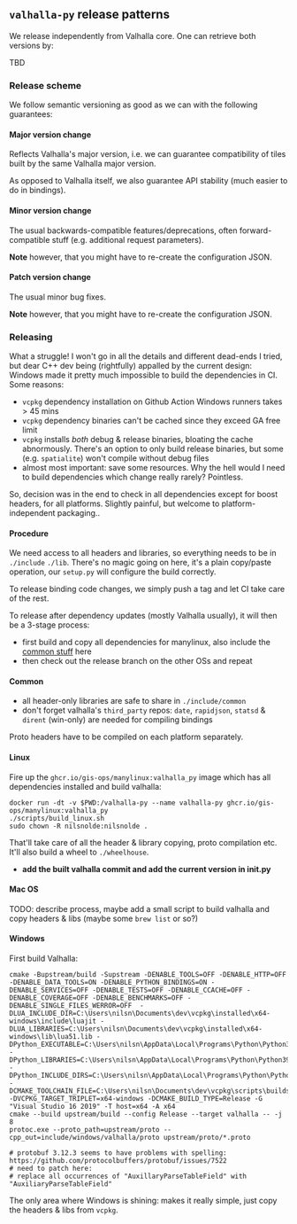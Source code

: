 ## `valhalla-py` release patterns

We release independently from Valhalla core. One can retrieve both versions by:

TBD

### Release scheme

We follow semantic versioning as good as we can with the following guarantees:

#### Major version change

Reflects Valhalla's major version, i.e. we can guarantee compatibility of tiles built by the same Valhalla major version.

As opposed to Valhalla itself, we also guarantee API stability (much easier to do in bindings).

#### Minor version change

The usual backwards-compatible features/deprecations, often forward-compatible stuff (e.g. additional request parameters).

**Note** however, that you might have to re-create the configuration JSON.

#### Patch version change

The usual minor bug fixes.

**Note** however, that you might have to re-create the configuration JSON.

### Releasing

What a struggle! I won't go in all the details and different dead-ends I tried, but dear C++ dev being (rightfully) appalled by the current design: Windows made it pretty much impossible to build the dependencies in CI. Some reasons:
- `vcpkg` dependency installation on Github Action Windows runners takes > 45 mins
- `vcpkg` dependency binaries can't be cached since they exceed GA free limit
- `vcpkg` installs _both_ debug & release binaries, bloating the cache abnormously. There's an option to only build release binaries, but some (e.g. `spatialite`) won't compile without debug files
- almost most important: save some resources. Why the hell would I need to build dependencies which change really rarely? Pointless.

So, decision was in the end to check in all dependencies except for boost headers, for all platforms. Slightly painful, but welcome to platform-independent packaging..

#### Procedure

We need access to all headers and libraries, so everything needs to be in `./include` `./lib`. There's no magic going on here, it's a plain copy/paste operation, our `setup.py` will configure the build correctly.

To release binding code changes, we simply push a tag and let CI take care of the rest.

To release after dependency updates (mostly Valhalla usually), it will then be a 3-stage process:
- first build and copy all dependencies for manylinux, also include the [common stuff](#common) here
- then check out the release branch on the other OSs and repeat

#### Common

- all header-only libraries are safe to share in `./include/common`
- don't forget valhalla's `third_party` repos: `date`, `rapidjson`, `statsd` & `dirent` (win-only) are needed for compiling bindings

Proto headers have to be compiled on each platform separately.

#### Linux

Fire up the `ghcr.io/gis-ops/manylinux:valhalla_py` image which has all dependencies installed and build valhalla:

```
docker run -dt -v $PWD:/valhalla-py --name valhalla-py ghcr.io/gis-ops/manylinux:valhalla_py
./scripts/build_linux.sh
sudo chown -R nilsnolde:nilsnolde .
```

That'll take care of all the header & library copying, proto compilation etc. It'll also build a wheel to `./wheelhouse`.

- **add the built valhalla commit and add the current version in __init__.py**

#### Mac OS

TODO: describe process, maybe add a small script to build valhalla and copy headers & libs (maybe some `brew list` or so?)

#### Windows

First build Valhalla:
```
cmake -Bupstream/build -Supstream -DENABLE_TOOLS=OFF -DENABLE_HTTP=OFF -DENABLE_DATA_TOOLS=ON -DENABLE_PYTHON_BINDINGS=ON -DENABLE_SERVICES=OFF -DENABLE_TESTS=OFF -DENABLE_CCACHE=OFF -DENABLE_COVERAGE=OFF -DENABLE_BENCHMARKS=OFF -DENABLE_SINGLE_FILES_WERROR=OFF  -DLUA_INCLUDE_DIR=C:\Users\nilsn\Documents\dev\vcpkg\installed\x64-windows\include\luajit -DLUA_LIBRARIES=C:\Users\nilsn\Documents\dev\vcpkg\installed\x64-windows\lib\lua51.lib -DPython_EXECUTABLE=C:\Users\nilsn\AppData\Local\Programs\Python\Python39\python.exe -DPython_LIBRARIES=C:\Users\nilsn\AppData\Local\Programs\Python\Python39\libs\python39.lib -DPython_INCLUDE_DIRS=C:\Users\nilsn\AppData\Local\Programs\Python\Python39\include -DCMAKE_TOOLCHAIN_FILE=C:\Users\nilsn\Documents\dev\vcpkg\scripts\buildsystems\vcpkg.cmake -DVCPKG_TARGET_TRIPLET=x64-windows -DCMAKE_BUILD_TYPE=Release -G "Visual Studio 16 2019" -T host=x64 -A x64
cmake --build upstream/build --config Release --target valhalla -- -j 8
protoc.exe --proto_path=upstream/proto --cpp_out=include/windows/valhalla/proto upstream/proto/*.proto

# protobuf 3.12.3 seems to have problems with spelling: https://github.com/protocolbuffers/protobuf/issues/7522
# need to patch here:
# replace all occurrences of "AuxillaryParseTableField" with "AuxiliaryParseTableField"
```

The only area where Windows is shining: makes it really simple, just copy the headers & libs from `vcpkg`.
